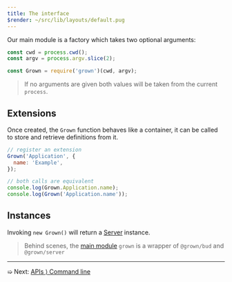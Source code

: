 ```yaml
---
title: The interface
$render: ~/src/lib/layouts/default.pug
---
```


Our main module is a factory which takes two optional arguments:

```js
const cwd = process.cwd();
const argv = process.argv.slice(2);

const Grown = require('grown')(cwd, argv);
```

> If no arguments are given both values will be taken from the current `process`.

## Extensions

Once created, the `Grown` function behaves like a container, it can be called to
store and retrieve definitions from it.

```js
// register an extension
Grown('Application', {
  name: 'Example',
});

// both calls are equivalent
console.log(Grown.Application.name);
console.log(Grown('Application.name'));
```

## Instances

Invoking `new Grown()` will return a [Server](./docs/extensions/server) instance.

> Behind scenes, the [main module](https://github.com/grownjs/grown/blob/master/index.js)
> `grown` is a wrapper of `@grown/bud` and `@grown/server`

---

➯ Next: [APIs &rangle; Command line](./docs/command-line)

